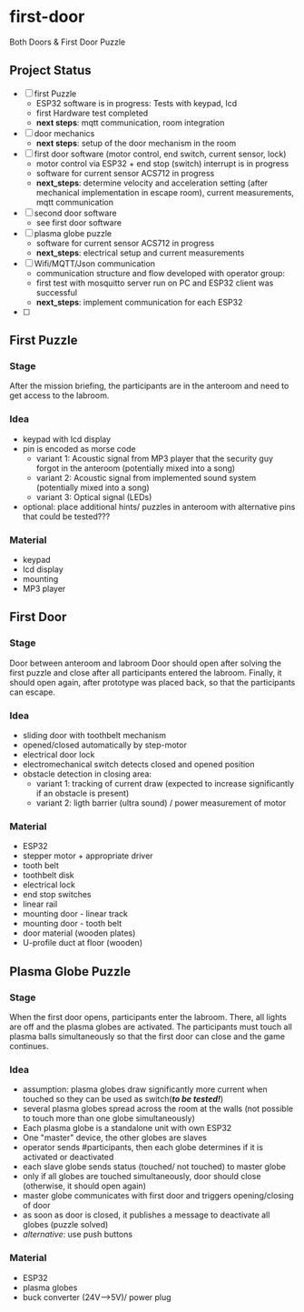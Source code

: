 # first-door #
Both Doors &amp; First Door Puzzle

## Project Status ##
- [ ] first Puzzle
	* ESP32 software is in progress: Tests with keypad, lcd
	* first Hardware test completed
	* __next steps__: mqtt communication, room integration
- [ ] door mechanics
	* __next steps__: setup of the door mechanism in the room
- [ ] first door software (motor control, end switch, current sensor, lock)
	* motor control via ESP32 + end stop (switch) interrupt is in progress
	* software for current sensor ACS712 in progress
	* __next_steps__: determine velocity and acceleration setting (after mechanical implementation in escape room), current measurements, mqtt communication 
- [ ] second door software
	* see first door software
- [ ] plasma globe puzzle
	* software for current sensor ACS712 in progress
	* __next_steps__: electrical setup and current measurements
- [ ] Wifi/MQTT/Json communication
	* communication structure and flow developed with operator group: 
	* first test with mosquitto server run on PC and ESP32 client was successful
	* __next_steps__: implement communication for each ESP32
- [ ]

## First Puzzle ##
### Stage ###
After the mission briefing, the participants are in the anteroom and need to get access to the labroom.

### Idea ###
* keypad with lcd display
* pin is encoded as morse code 
	* variant 1: Acoustic signal from MP3 player that the security guy forgot in the anteroom (potentially mixed into a song)
	* variant 2: Acoustic signal from implemented sound system (potentially mixed into a song)
	* variant 3: Optical signal (LEDs)
* optional: place additional hints/ puzzles in anteroom with alternative pins that could be tested???

### Material ###
* keypad
* lcd display
* mounting
* MP3 player

## First Door ##
### Stage ###
Door between anteroom and labroom
Door should open after solving the first puzzle and close after all participants entered the labroom. Finally, it should open again, after prototype was placed back, so that the participants can escape.

### Idea ###
* sliding door with toothbelt mechanism
* opened/closed automatically by step-motor
* electrical door lock
* electromechanical switch detects closed and opened position
* obstacle detection in closing area: 
	* variant 1: tracking of current draw (expected to increase significantly if an obstacle is present)
	* variant 2: ligth barrier (ultra sound) / power measurement of motor

### Material ###
* ESP32
* stepper motor + appropriate driver
* tooth belt
* toothbelt disk
* electrical lock
* end stop switches
* linear rail
* mounting door - linear track
* mounting door - tooth belt
* door material (wooden plates)
* U-profile duct at floor (wooden)

## Plasma Globe Puzzle ##
### Stage ###
When the first door opens, participants enter the labroom. There, all lights are off and the plasma globes are activated. The participants must touch all plasma balls simultaneously so that the first door can close and the game continues.

### Idea ###
* assumption: plasma globes draw significantly more current when touched so they can be used as switch(___to be tested!___)
* several plasma globes spread across the room at the walls (not possible to touch more than one globe simultaneously)
* Each plasma globe is a standalone unit with own ESP32
* One "master" device, the other globes are slaves
* operator sends #participants, then each globe determines if it is activated or deactivated
* each slave globe sends status (touched/ not touched) to master globe
* only if all globes are touched simultaneously, door should close (otherwise, it should open again)
* master globe communicates with first door and triggers opening/closing of door
* as soon as door is closed, it publishes a message to deactivate all globes (puzzle solved)
* _alternative_: use push buttons

### Material ###
* ESP32
* plasma globes
* buck converter (24V-->5V)/ power plug	